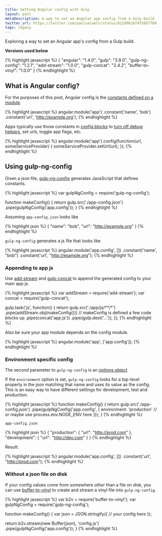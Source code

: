 ```yaml
---
title: Setting Angular config with Gulp
layout: post
metaDescription: A way to set an Angular app config from a Gulp build
twitter_url: https://twitter.com/paulsalaets/status/612996167475957760
tags: legacy
---
```


Exploring a way to set an Angular app's config from a Gulp build.

**Versions used below**

{% highlight javascript %}
{
  "angular": "1.4.0",
  "gulp": "3.9.0",
  "gulp-ng-config": "1.2.1",
  "add-stream": "1.0.0",
  "gulp-concat": "2.4.2",
  "buffer-to-vinyl": "1.0.0"
}
{% endhighlight %}

## What is Angular config?

For the purposes of this post, Angular config is the [constants defined on a module](https://code.angularjs.org/1.4.0/docs/api/ng/type/angular.Module#constant).

{% highlight javascript %}
angular.module('app')
  .constant('name', 'bob')
  .constant('url', 'http://example.org');
{% endhighlight %}

Apps typically use those constants in [config blocks](https://code.angularjs.org/1.4.0/docs/api/ng/type/angular.Module#config) to [turn off debug helpers](/posts/disable-debug-info-to-increase-angular-performance/), set urls, toggle app flags, etc.

{% highlight javascript %}
angular.module('app').config(function(url, someServiceProvider) {
  someServiceProvider.setUrl(url);
});
{% endhighlight %}

## Using gulp-ng-config

Given a json file, [gulp-ng-config](https://www.npmjs.com/package/gulp-ng-config) generates JavaScript that defines constants.

{% highlight javascript %}
var gulpNgConfig = require('gulp-ng-config');

function makeConfig() {
  return gulp.src('./app-config.json')
    .pipe(gulpNgConfig('app.config'));
}
{% endhighlight %}

Assuming `app-config.json` looks like

{% highlight json %}
{
  "name": "bob",
  "url": "http://example.org"
}
{% endhighlight %}

`gulp-ng-config` generates a js file that looks like

{% highlight javascript %}
angular.module('app.config', [])
.constant('name', "bob")
.constant('url', "http://example.org");
{% endhighlight %}

### Appending to app js

Use [add-stream](https://www.npmjs.com/package/add-stream) and [gulp-concat](https://www.npmjs.com/package/gulp-concat) to append the generated config to your main app js.

{% highlight javascript %}
var addStream = require('add-stream');
var concat = require('gulp-concat');

gulp.task('js', function() {
  return gulp.src('./app/js/**/*')
    .pipe(addStream.obj(makeConfig())) // makeConfig is defined a few code blocks up
    .pipe(concat('app.js'))
    .pipe(gulp.dest('...'));
});
{% endhighlight %}

Also be sure your app module depends on the config module.

{% highlight javascript %}
angular.module('app', ['app.config']);
{% endhighlight %}

### Environment specific config

The second parameter to `gulp-ng-config` is an [options object](https://github.com/ajwhite/gulp-ng-config#configuration).

If the `environment` option is set, `gulp-ng-config` looks for a top-level property in the json matching that name and uses its value as the config. This is an easy way to have different settings for development, test and production.

{% highlight javascript %}
function makeConfig() {
  return gulp.src('./app-config.json')
    .pipe(gulpNgConfig('app.config', {
      environment: 'production' // or maybe use process.env.NODE_ENV here
    }));
}
{% endhighlight %}

`app-config.json`

{% highlight json %}
{
  "production": {
    "url": "http://prod.com"
  },
  "development": {
    "url": "http://dev.com"
  }
}
{% endhighlight %}

Result:

{% highlight javascript %}
angular.module('app.config', [])
.constant('url', "http://prod.com");
{% endhighlight %}

### Without a json file on disk

If your config values come from somewhere *other* than a file on disk, you can use [buffer-to-vinyl](https://www.npmjs.com/package/buffer-to-vinyl) to create and stream a vinyl file into `gulp-ng-config`.

{% highlight javascript %}
var b2v = require('buffer-to-vinyl');
var gulpNgConfig = require('gulp-ng-config');

function makeConfig() {
  var json = JSON.stringify({
    // your config here
  });

  return b2v.stream(new Buffer(json), 'config.js')
    .pipe(gulpNgConfig('app.config'));
}
{% endhighlight %}
